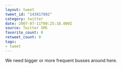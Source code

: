 ```yaml
---
layout: tweet
tweet_id: "143817802"
category: twitter
date: 2007-07-11T00:25:18.000Z
source: Twitter SMS
favorite_count: 0
retweet_count: 0
tags:
- tweet
---
```


We need bigger or more frequent busses around here.
